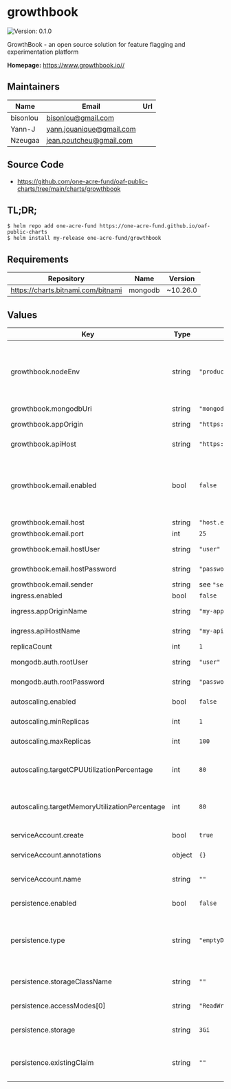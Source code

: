 # growthbook



![Version: 0.1.0](https://img.shields.io/badge/Version-0.1.4-informational?style=flat-square) 

GrowthBook - an open source solution for feature flagging and experimentation platform

**Homepage:** <https://www.growthbook.io//>

## Maintainers

| Name | Email | Url |
| ---- | ------ | --- |
| bisonlou | bisonlou@gmail.com |  |
| Yann-J | yann.jouanique@gmail.com |  |
| Nzeugaa | jean.poutcheu@gmail.com |  |

## Source Code

* <https://github.com/one-acre-fund/oaf-public-charts/tree/main/charts/growthbook>

## TL;DR;

```console
$ helm repo add one-acre-fund https://one-acre-fund.github.io/oaf-public-charts
$ helm install my-release one-acre-fund/growthbook
```

## Requirements

| Repository | Name | Version |
|------------|------|---------|
| https://charts.bitnami.com/bitnami | mongodb | ~10.26.0 |

## Values

| Key | Type | Default | Description |
|-----|------|---------|-------------|
| growthbook.nodeEnv | string | `"production"` | Set to "production" to turn on additional optimizations and API request logging |
| growthbook.mongodbUri | string | `"mongodb://root:password@mongo:27017/"` | MongoDB uri |
| growthbook.appOrigin | string | `"https://my-app-origin.io:443"` | Frontend App Origin URL |
| growthbook.apiHost | string | `"https://my-api-host.io:443"` | Backend API URL |
| growthbook.email.enabled | bool | `false` | Email enabled or not in order to send experiment alerts, team member invites, and reset password emails |
| growthbook.email.host | string | `"host.example.com"` | Email SMTP host |
| growthbook.email.port  | int | `25` | Email SMTP port |
| growthbook.email.hostUser  | string | `"user"` | Email SMTP host user |
| growthbook.email.hostPassword | string | `"password"` | Email SMTP host password  |
| growthbook.email.sender | string | see `"sender@example.com"` | Sender email |
| ingress.enabled | bool | `false` | Install ingress? |
| ingress.appOriginName | string | `"my-app-origin.io"` | Frontend App Origin Host |
| ingress.apiHostName| string | `"my-api-host.io"` | Backend API Host |
| replicaCount | int | `1` | Replica count  |
| mongodb.auth.rootUser  | string | `"user"` | MongoDB root user |
| mongodb.auth.rootPassword | string | `"password"` | MongoDB root password  |
| autoscaling.enabled | bool | `false` | Enable Autoscaling?  |
| autoscaling.minReplicas | int | `1` | Autoscaling min replicas  |
| autoscaling.maxReplicas | int | `100` | Autoscaling max replicas  |
| autoscaling.targetCPUUtilizationPercentage | int | `80` | Autoscaling Target CPU Utilization Percentage |
| autoscaling.targetMemoryUtilizationPercentage | int | `80` | Autoscaling Target Memory Utilization Percentage |
| serviceAccount.create | bool | `true` | Create a ServiceAccount? |
| serviceAccount.annotations | object | `{}` | ServiceAccount annotations |
| serviceAccount.name | string | `""` | The name of the service account to use |
| persistence.enabled | bool | `false` | Enable persistence? |
| persistence.type | string | `"emptyDir"` | Persistent volume type, possible options are [existing, emptyDir, dynamic] |
| persistence.storageClassName | string | `""` | Persistent volume storage class name |
| persistence.accessModes[0] | string | `"ReadWriteMany"` | Persistent acces mode |
| persistence.storage | string | `3Gi` | Persistent volume claim storage size |
| persistence.existingClaim | string | `""` | Existing Persistent volume claim to use |
